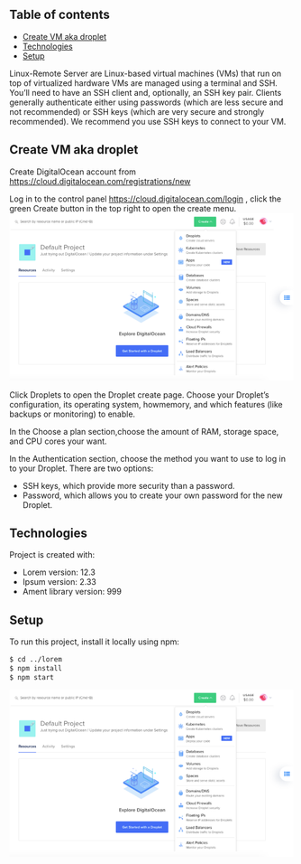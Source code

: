 ## Table of contents
* [Create VM aka droplet](#Create-VM-aka-droplet)
* [Technologies](#technologies)
* [Setup](#setup)

Linux-Remote Server are Linux-based virtual machines (VMs) that run on top of virtualized hardware
VMs are managed using a terminal and SSH. You’ll need to have an SSH client and, optionally, an SSH key pair. Clients generally authenticate either using passwords (which are less secure and not recommended) or SSH keys (which are very secure and strongly recommended).
We recommend you use SSH keys to connect to your VM.

## Create VM aka droplet
Create DigitalOcean account from https://cloud.digitalocean.com/registrations/new

Log in to the control panel https://cloud.digitalocean.com/login , click the green Create button in the top right to open the create menu.
![Image1](./images/image1.png)

Click Droplets to open the Droplet create page. Choose your Droplet’s configuration, its operating system, howmemory, and which features (like backups or monitoring) to enable.

In the Choose a plan section,choose the amount of RAM, storage space, and CPU cores your want.

In the Authentication section, choose the method you want to use to log in to your Droplet. There are two options:

- SSH keys, which provide more security than a password.
- Password, which allows you to create your own password for the new Droplet.


## Technologies
Project is created with:
* Lorem version: 12.3
* Ipsum version: 2.33
* Ament library version: 999
	
## Setup
To run this project, install it locally using npm:

```
$ cd ../lorem
$ npm install
$ npm start
```

![Algorithm schema](./images/image1.png)
